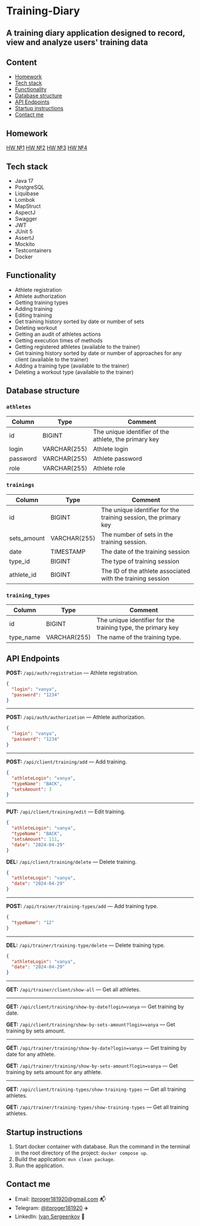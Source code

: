 # Training-Diary

## A training diary application designed to record, view and analyze users' training data

## Content

- [Homework](#homework)
- [Tech stack](#tech-stack)
- [Functionality](#functionality)
- [Database structure](#database-structure)
- [API Endpoints](#api-endpoints)
- [Startup instructions](#startup-instructions)
- [Contact me](#contact-me)

## Homework

[HW №1](https://github.com/sergeenkovv/Training-Diary/pull/1)
[HW №2](https://github.com/sergeenkovv/Training-Diary/pull/2)
[HW №3](https://github.com/sergeenkovv/Training-Diary/pull/3)
[HW №4](https://github.com/sergeenkovv/Training-Diary/pull/4)

## Tech stack

+ Java 17
+ PostgreSQL
+ Liquibase
+ Lombok
+ MapStruct
+ AspectJ
+ Swagger
+ JWT
+ JUnit 5
+ AssertJ
+ Mockito
+ Testcontainers
+ Docker

## Functionality

- Athlete registration
- Athlete authorization
- Getting training types
- Adding training
- Editing training
- Get training history sorted by date or number of sets
- Deleting workout
- Getting an audit of athletes actions
- Getting execution times of methods
- Getting registered athletes (available to the trainer)
- Get training history sorted by date or number of approaches for any client (available to the trainer)
- Adding a training type (available to the trainer)
- Deleting a workout type (available to the trainer)

## Database structure

### `athletes`

| Column   | Type         | Comment                                               |
|----------|--------------|-------------------------------------------------------|
| id       | BIGINT       | The unique identifier of the athlete, the primary key |
| login    | VARCHAR(255) | Athlete login                                         |
| password | VARCHAR(255) | Athlete password                                      |
| role     | VARCHAR(255) | Athlete role                                          |

### `trainings`

| Column      | Type         | Comment                                                         |
|-------------|--------------|-----------------------------------------------------------------|
| id          | BIGINT       | The unique identifier for the training session, the primary key |
| sets_amount | VARCHAR(255) | The number of sets in the training session.                     |
| date        | TIMESTAMP    | The date of the training session                                |
| type_id     | BIGINT       | The type of training session                                    |
| athlete_id  | BIGINT       | The ID of the athlete associated with the training session      |

### `training_types`

| Column    | Type         | Comment                                                      |
|-----------|--------------|--------------------------------------------------------------|
| id        | BIGINT       | The unique identifier for the training type, the primary key |
| type_name | VARCHAR(255) | The name of the training type.                               |

## API Endpoints

**POST:** `/api/auth/registration` — Athlete registration.

```json
{
  "login": "vanya",
  "password": "1234"
}
```

___
**POST:** `/api/auth/authorization` — Athlete authorization.

```json
{
  "login": "vanya",
  "password": "1234"
}
```

___
**POST:** `/api/client/training/add` — Add training.

```json
{
  "athleteLogin": "vanya",
  "typeName": "BACK",
  "setsAmount": 3
}
```

___
**PUT:** `/api/client/training/edit` — Edit training.

```json
{
  "athleteLogin": "vanya",
  "typeName": "BACK",
  "setsAmount": 111,
  "date": "2024-04-29"
}
```

**DEL:** `/api/client/training/delete` — Delete training.

```json
{
  "athleteLogin": "vanya",
  "date": "2024-04-29"
}
```

___
**POST:** `/api/trainer/training-types/add` — Add training type.

```json
{
  "typeName": "12"
}
```

___
**DEL:** `/api/trainer/training-type/delete` — Delete training type.

```json
{
  "athleteLogin": "vanya",
  "date": "2024-04-29"
}
```

___
**GET:** `/api/trainer/client/show-all` — Get all athletes.
___
**GET:** `/api/client/training/show-by-date?login=vanya` — Get training by date.

**GET:** `/api/client/training/show-by-sets-amount?login=vanya` — Get training by sets amount.

___
**GET:** `/api/trainer/training/show-by-date?login=vanya` — Get training by date for any athlete.

**GET:** `/api/trainer/training/show-by-sets-amount?login=vanya` — Get training by sets amount for any athlete.

___
**GET:** `/api/client/training-types/show-training-types`  — Get all training athletes.

**GET:** `/api/trainer/training-types/show-training-types`  — Get all training athletes.

## Startup instructions

1. Start docker container with database. Run the command in the terminal in the root directory of the project: ` docker compose up `.
2. Build the application: ` mvn clean package `.
3. Run the application.

## Contact me

+ Email: [itproger181920@gmail.com](https://mail.google.com/mail/u/0/?view=cm&fs=1&tf=1&to=itproger181920@gmail.com) 📬
+ Telegram: [@itproger181920](https://t.me/itproger181920) ✈️
+ LinkedIn: [Ivan Sergeenkov](https://www.linkedin.com/in/ivan-sergeenkov-553419294?utm_source=share&utm_campaign=share_via&utm_content=profile&utm_medium=android_app) 🌊